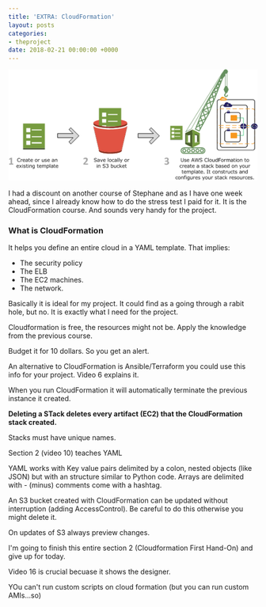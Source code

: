 ```yaml
---
title: 'EXTRA: CloudFormation'
layout: posts
categories:
- theproject
date: 2018-02-21 00:00:00 +0000
---
```

![](/uploads/2018/02/20/create-stack-diagram.png)

I had a discount on another course of Stephane and as I have one week ahead, since I already know how to do the stress test I paid for it. It is the CloudFormation course. And sounds very handy for the project. 

### What is CloudFormation

It helps you define an entire cloud in a YAML template. That implies:

* The security policy
* The ELB
* The EC2 machines. 
* The network. 

Basically it is ideal for my project. It could find as a going through a rabit hole, but no. It is exactly what I need for the project. 

Cloudformation is free, the resources might not be. Apply the knowledge from the previous course. 

Budget it for 10 dollars. So you get an alert. 

An alternative to CloudFormation is Ansible/Terraform you could use this info for your project. Video 6 explains it. 

When you run CloudFormation it will automatically terminate the previous instance it created. 

**Deleting a STack deletes every artifact (EC2) that the CloudFormation stack created.** 

Stacks must have unique names. 

Section 2 (video 10) teaches YAML

YAML works with Key value pairs delimited by a colon, nested objects (like JSON) but with an structure similar to Python code. Arrays are delimited with - (minus) comments come with a hashtag. 

An S3 bucket created with CloudFormation can be updated without interruption (adding AccessControl). Be careful to do this otherwise you might delete it. 

On updates of S3 always preview changes. 

I'm going to finish this entire section 2 (Cloudformation First Hand-On) and give up for today. 

Video 16 is crucial becuase it shows the designer. 

YOu can't run custom scripts on cloud formation (but you can run custom AMIs...so)

###
